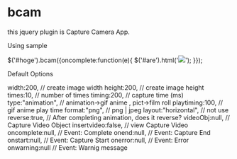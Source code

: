 bcam
====

this jquery plugin is Capture Camera App.

Using sample

$('#hoge').bcam({oncomplete:function(e){
	$('#are').html('<img src="'+e.data+'"/>');
}});

Default Options

width:200, // create image width
height:200, // create image height
times:10, // number of times
timing:200, // capture time (ms)
type:"animation", // animation->gif anime , pict->film roll
playtiming:100, // gif anime play time
format:"png", // png | jpeg
layout:"horizontal", // not use
reverse:true, // After completing animation, does it reverse?
videoObj:null, // Capture Video Object
insertvideo:false, // view Capture Video
oncomplete:null, // Event: Complete
onend:null, // Event: Capture End
onstart:null, // Event: Capture Start
onerror:null, // Event: Error
onwarning:null // Event: Warnig message
